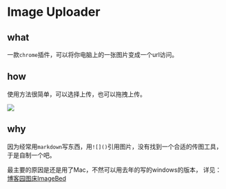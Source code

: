 # Image Uploader


## what
一款`chrome`插件，可以将你电脑上的一张图片变成一个url访问。

## how 
使用方法很简单，可以选择上传，也可以拖拽上传。

![](http://images0.cnblogs.com/blog2015/282019/201507/232042589901795.png)

## why
因为经常用`markdown`写东西，用`![]()`引用图片，没有找到一个合适的传图工具，于是自制一个吧。

最主要的原因是还是用了Mac，不然可以用去年的写的windows的版本，
详见： [博客园图床ImageBed](https://github.com/FrankFan/CnblogsImageBed)